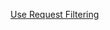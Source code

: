 [Use Request Filtering](https://www.iis.net/learn/manage/configuring-security/use-request-filtering)

